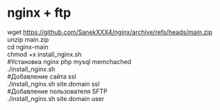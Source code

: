 # nginx + ftp<br>
wget https://github.com/SanekXXX4/nginx/archive/refs/heads/main.zip<br>
unzip main.zip<br>
cd nginx-main<br>
chmod +x install_nginx.sh<br>
#Установка nginx php mysql memchached<br>
./install_nginx.sh<br>
#Добавление сайта ssl<br>
./install_nginx.sh site.domain ssl<br>
#Добавление пользователя SFTP<br>
./install_nginx.sh site.domain user<br>
